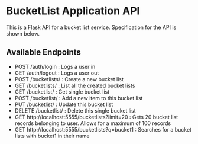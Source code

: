 BucketList Application API
==========================
This is a Flask API for a bucket list service. Specification for the API is shown below.

Available Endpoints
-------------------
* POST /auth/login : Logs a user in
* GET /auth/logout : Logs a user out
* POST /bucketlists/ : Create a new bucket list
* GET /bucketlists/ : List all the created bucket lists
* GET /bucketlist/_<id>_ : Get single bucket list
* POST /bucketlist/_<id>_ : Add a new item to this bucket list
* PUT /bucketlist/_<id>_ : Update this bucket list
* DELETE /bucketlist/_<id>_ : Delete this single bucket list
* GET http://localhost:5555/bucketlists?limit=20 : Gets 20 bucket list records belonging to user. Allows for a maximum of 100 records
* GET http://localhost:5555/bucketlists?q=bucket1 : Searches for a bucket lists with bucket1 in their name

